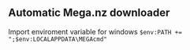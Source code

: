 ## Automatic Mega.nz downloader

Import enviroment variable for windows
`$env:PATH += ";$env:LOCALAPPDATA\MEGAcmd"`
